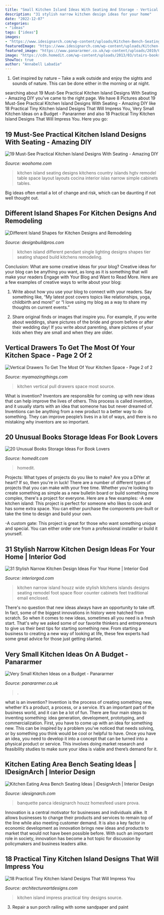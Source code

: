 ```yaml
---
title: "Small Kitchen Island Ideas With Seating And Storage - Vertical Drawers To Get The Most Of Your Kitchen Space"
description: "31 stylish narrow kitchen design ideas for your home"
date: "2022-12-07"
categories:
- "ideas"
tags: ["ideas"]
images:
- "https://www.idesignarch.com/wp-content/uploads/Kitchen-Bench-Seating-Ideas_8.jpg"
featuredImage: "https://www.idesignarch.com/wp-content/uploads/Kitchen-Bench-Seating-Ideas_8.jpg"
featured_image: "https://www.panararmer.co.uk/wp-content/uploads/2019/09/narrow-small-kitchen-683x1024.jpg"
image: "https://cdn.homedit.com/wp-content/uploads/2013/03/stairs-bookstorage1.jpg"
ShowToc: true
author: "Annabell Labadie"
---
```



1. Get inspired by nature – Take a walk outside and enjoy the sights and sounds of nature. This can be done either in the morning or at night.

	

		
searching about 19 Must-See Practical Kitchen Island Designs With Seating - Amazing DIY you've came to the right page. We have 8 Pictures about 19 Must-See Practical Kitchen Island Designs With Seating - Amazing DIY like 18 Practical Tiny Kitchen Island Designs That Will Impress You, Very Small Kitchen Ideas on a Budget - Panararmer and also 18 Practical Tiny Kitchen Island Designs That Will Impress You. Here you go:
		
    
## 19 Must-See Practical Kitchen Island Designs With Seating - Amazing DIY

<img loading=lazy src="https://www.woohome.com/wp-content/uploads/2015/08/kitchen-island-with-seating-woohome-14.jpg" onerror="this.onerror=null;this.src='https://tse4.mm.bing.net/th?id=OIP.tditcIV6AdUT4g96vxXaggHaJ4&amp;pid=15.1';" alt="19 Must-See Practical Kitchen Island Designs With Seating - Amazing DIY">

_Source: woohome.com_

>kitchen island seating designs kitchens country islands hgtv remodel table space layout layouts cocina interior islas narrow simple cabinets tables. 

	

Big ideas often entail a lot of change and risk, which can be daunting if not well thought out.

    
## Different Island Shapes For Kitchen Designs And Remodeling

<img loading=lazy src="http://designbuildpros.com/wp-content/uploads/2012/04/2-tier-island-with-seating-design-build-pros-2.jpg" onerror="this.onerror=null;this.src='https://tse2.mm.bing.net/th?id=OIP.6fbaIc8v3M34rhHNTBomSAHaFQ&amp;pid=15.1';" alt="Different Island Shapes for Kitchen Designs and Remodeling">

_Source: designbuildpros.com_

>kitchen island different pendant single lighting designs shapes tier seating shaped build kitchens remodeling. 

	

Conclusion: What are some creative ideas for your blog?
Creative ideas for your blog can be anything you want, as long as it is something that will make your readers Engage with Your Blog and Want to Read More. Here are a few examples of creative ways to write about your blog:
1. Write about how you use your blog to connect with your readers. Say something like, “My latest post covers topics like relationships, yoga, childbirth and more!” or “I love using my blog as a way to share my thoughts on current events.”

2. Share original finds or images that inspire you. For example, if you write about weddings, share pictures of the bride and groom before or after their wedding day! If you write about parenting, share pictures of your kids when they are small and when they are older.


    
## Vertical Drawers To Get The Most Of Your Kitchen Space - Page 2 Of 2

<img loading=lazy src="http://myamazingthings.com/wp-content/uploads/2017/01/pull-out.jpg" onerror="this.onerror=null;this.src='https://tse1.mm.bing.net/th?id=OIP.6lSZtf_5BKsvQRHFYsSUkwHaLH&amp;pid=15.1';" alt="Vertical Drawers To Get The Most Of Your Kitchen Space - Page 2 of 2">

_Source: myamazingthings.com_

>kitchen vertical pull drawers space most source. 

	

What is invention?
Inventors are responsible for coming up with new ideas that can help improve the lives of others. This process is called invention, and it usually starts with an idea that someone has but never dreamed of. Inventions can be anything from a new product to a better way to do something. They can improve people’s lives in a lot of ways, and there is no mistaking why inventors are so important.

    
## 20 Unusual Books Storage Ideas For Book Lovers

<img loading=lazy src="https://cdn.homedit.com/wp-content/uploads/2013/03/stairs-bookstorage1.jpg" onerror="this.onerror=null;this.src='https://tse3.mm.bing.net/th?id=OIP.CW6SmsbSwuQbgI0jVOhx5gHaLH&amp;pid=15.1';" alt="20 Unusual Books Storage Ideas For Book Lovers">

_Source: homedit.com_

>homedit. 

	

Projects: What types of projects do you like to make?
Are you a DIYer at heart? If so, then you're in luck! There are a number of different types of projects that you can make with your free time. Whether you're looking to create something as simple as a new bulletin board or build something more complex, there's a project for everyone. Here are a few examples: 
-A new kitchen island: This project is perfect for someone who likes to cook and has some extra space. You can either purchase the components pre-built or take the time to design and build your own. 

-A custom gate: This project is great for those who want something unique and special. You can either order one from a professional installer or build it yourself.

    
## 31 Stylish Narrow Kitchen Design Ideas For Your Home | Interior God

<img loading=lazy src="http://interiorgod.com/wp-content/uploads/2016/12/Narrow-Kitchen-Home-Design.jpg" onerror="this.onerror=null;this.src='https://tse1.mm.bing.net/th?id=OIP.wy-f6I7yxPUTuL9WdR5D6QHaJ3&amp;pid=15.1';" alt="31 Stylish Narrow Kitchen Design Ideas For Your Home | Interior God">

_Source: interiorgod.com_

>kitchen narrow island houzz wide stylish kitchens islands designs seating remodel foot space floor counter cabinets feet traditional email enclosed. 

	

There's no question that new ideas always have an opportunity to take off. In fact, some of the biggest innovations in history were hatched from scratch. So when it comes to new ideas, sometimes all you need is a fresh start. That's why we asked some of our favorite thinkers and entrepreneurs to give us their best tips for starting something new. From starting a business to creating a new way of looking at life, these few experts had some great advice for those just getting started.

    
## Very Small Kitchen Ideas On A Budget - Panararmer

<img loading=lazy src="https://www.panararmer.co.uk/wp-content/uploads/2019/09/narrow-small-kitchen-683x1024.jpg" onerror="this.onerror=null;this.src='https://tse2.mm.bing.net/th?id=OIP.FkVrbYGYWyhWAjybVxfmcwHaLG&amp;pid=15.1';" alt="Very Small Kitchen Ideas on a Budget - Panararmer">

_Source: panararmer.co.uk_

>. 

	

what is an invention?
Invention is the process of creating something new, whether it’s a product, a process, or a service. It’s an important part of the business world, and it can be a lot of fun.
There are four main steps to inventing something: idea generation, development, prototyping, and commercialization. First, you have to come up with an idea for something new. This can be inspired by a problem you’ve noticed that needs solving, or by something you think would be cool or helpful to have. Once you have an idea, you need to develop it into a concept that can be turned into a physical product or service. This involves doing market research and feasibility studies to make sure your idea is viable and there’s demand for it.

    
## Kitchen Eating Area Bench Seating Ideas | IDesignArch | Interior Design

<img loading=lazy src="https://www.idesignarch.com/wp-content/uploads/Kitchen-Bench-Seating-Ideas_8.jpg" onerror="this.onerror=null;this.src='https://tse4.mm.bing.net/th?id=OIP.Ti7eAF9qtKxf-H3s9y6HzAHaJ4&amp;pid=15.1';" alt="Kitchen Eating Area Bench Seating Ideas | iDesignArch | Interior Design">

_Source: idesignarch.com_

>banquette panca idesignarch houzz homesfeed usare prova. 

	

Innovation is a central motivator for businesses and individuals alike. It allows businesses to change their products and services to remain top of the line while also meeting customer demand. It is also a key factor in economic development as innovation brings new ideas and products to market that would not have been possible before. With such an important role in society, innovation has become a hot topic for discussion by policymakers and business leaders alike.

    
## 18 Practical Tiny Kitchen Island Designs That Will Impress You

<img loading=lazy src="https://www.architectureartdesigns.com/wp-content/uploads/2016/09/3-34.jpg" onerror="this.onerror=null;this.src='https://tse1.mm.bing.net/th?id=OIP.TvO7G7HM7SjVt72HP3_RrgAAAA&amp;pid=15.1';" alt="18 Practical Tiny Kitchen Island Designs That Will Impress You">

_Source: architectureartdesigns.com_

>kitchen island impress practical tiny designs source. 

	

3. Repair a sun porch railing with some sandpaper and paint

